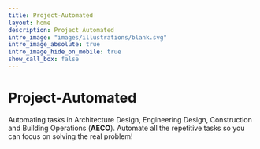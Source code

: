 ```yaml
---
title: Project-Automated
layout: home
description: Project Automated
intro_image: "images/illustrations/blank.svg"
intro_image_absolute: true
intro_image_hide_on_mobile: true
show_call_box: false
---
```


# Project-Automated

Automating tasks in Architecture Design, Engineering Design, Construction and Building Operations (**AECO**). Automate all the repetitive tasks so you can focus on solving the real problem!
